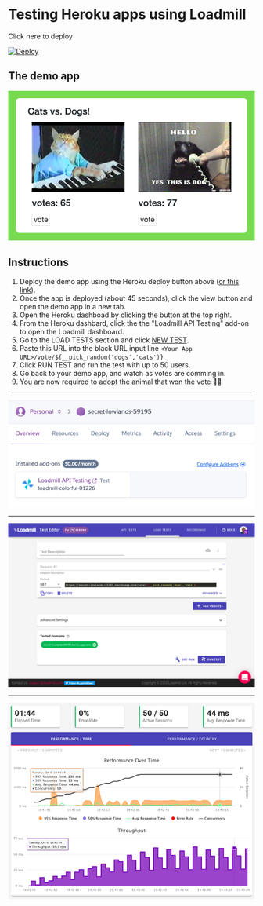 # Testing Heroku apps using Loadmill
Click here to deploy

[![Deploy](https://www.herokucdn.com/deploy/button.svg)](https://heroku.com/deploy?template=https://github.com/loadmill/heroku-button-demo/blob/master)

## The demo app
![](public/demo.png)

## Instructions
1. Deploy the demo app using the Heroku deploy button above ([or this link](https://heroku.com/deploy?template=https://github.com/loadmill/heroku-button-demo/blob/master)).
2. Once the app is deployed (about 45 seconds), click the view button and open the demo app in a new tab.
3. Open the Heroku dashboad by clicking the button at the top right.
4. From the Heroku dashbard, click the the "Loadmill API Testing" add-on to open the Loadmill dashboard.
5. Go to the LOAD TESTS section and click [NEW TEST](https://www.loadmill.com/app/tester).
6. Paste this URL into the black URL input line `<Your App URL>/vote/${__pick_random('dogs','cats')}`
7. Click RUN TEST and run the test with up to 50 users.
8. Go back to your demo app, and watch as votes are comming in.
9. You are now required to adopt the animal that won the vote 🤷‍♂️

---

![](public/addon.png)

---

![](public/test.png)

---

![](public/load.png)

